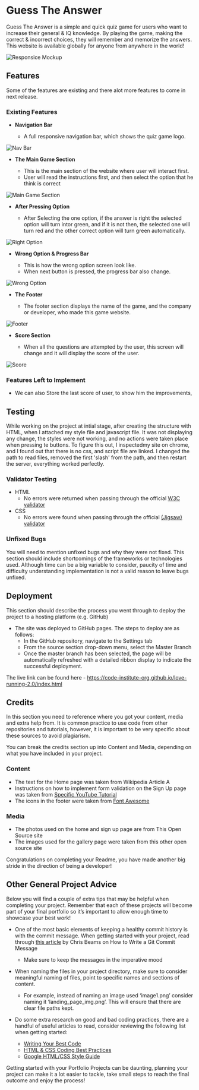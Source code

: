 # Guess The Answer

Guess The Answer is a simple and quick quiz game for users who want to increase their general & IQ knowledge. By playing the game, making the correct & incorrect choices, they will remember and memorize the answers. This website is available globally for anyone from anywhere in the world! 

![Responsice Mockup](https://github.com/Haris-Noori/guess-the-answer/blob/main/assets/img/AmIResponsive.png)

## Features 

Some of the features are existing and there alot more features to come in next release.

### Existing Features

- __Navigation Bar__

  - A full responsive navigation bar, which shows the quiz game logo.

![Nav Bar](https://github.com/Haris-Noori/guess-the-answer/blob/main/assets/img/Screenshot%202023-05-24%20at%207.01.54%20PM.png)

- __The Main Game Section__

  - This is the main section of the website where user will interact first.
  - User will read the instructions first, and then select the option that he think is correct

![Main Game Section](https://github.com/Haris-Noori/guess-the-answer/blob/main/assets/img/Screenshot%202023-05-24%20at%206.34.10%20PM.png)

- __After Pressing Option__

  - After Selecting the one option, if the answer is right the selected option will turn intor green, and if it is not then, the selected one will turn red and the other correct option will turn green automatically.

![Right Option](https://github.com/Haris-Noori/guess-the-answer/blob/main/assets/img/Screenshot%202023-05-24%20at%206.34.38%20PM.png)

- __Wrong Option & Progress Bar__

  - This is how the wrong option screen look like. 
  - When next button is pressed, the progress bar also change.

![Wrong Option](https://github.com/Haris-Noori/guess-the-answer/blob/main/assets/img/Screenshot%202023-05-24%20at%206.34.52%20PM.png)

- __The Footer__ 

  - The footer section displays the name of the game, and the company or developer, who made this game website.

![Footer](https://github.com/Haris-Noori/guess-the-answer/blob/main/assets/img/footer.png)

- __Score Section__

  - When all the questions are attempted by the user, this screen will change and it will display the score of the user. 

![Score](https://github.com/Haris-Noori/guess-the-answer/blob/main/assets/img/score.png)

### Features Left to Implement

- We can also Store the last score of user, to show him the improvements,

## Testing 

While working on the project at intial stage, after creating the structure with HTML, when I attached my style file and javascript file. It was not displaying any change, the styles were not working, and no actions were taken place when pressing te buttons. To figure this out, I inspectedmy site on chrome, and I found out that there is no css, and script file are linked.
I changed the path to read files, removed the first 'slash' from the path, and then restart the server, everything worked perfectly.


### Validator Testing 

- HTML
  - No errors were returned when passing through the official [W3C validator](https://validator.w3.org/nu/?doc=https%3A%2F%2Fcode-institute-org.github.io%2Flove-running-2.0%2Findex.html)
- CSS
  - No errors were found when passing through the official [(Jigsaw) validator](https://jigsaw.w3.org/css-validator/validator?uri=https%3A%2F%2Fvalidator.w3.org%2Fnu%2F%3Fdoc%3Dhttps%253A%252F%252Fcode-institute-org.github.io%252Flove-running-2.0%252Findex.html&profile=css3svg&usermedium=all&warning=1&vextwarning=&lang=en#css)

### Unfixed Bugs

You will need to mention unfixed bugs and why they were not fixed. This section should include shortcomings of the frameworks or technologies used. Although time can be a big variable to consider, paucity of time and difficulty understanding implementation is not a valid reason to leave bugs unfixed. 

## Deployment

This section should describe the process you went through to deploy the project to a hosting platform (e.g. GitHub) 

- The site was deployed to GitHub pages. The steps to deploy are as follows: 
  - In the GitHub repository, navigate to the Settings tab 
  - From the source section drop-down menu, select the Master Branch
  - Once the master branch has been selected, the page will be automatically refreshed with a detailed ribbon display to indicate the successful deployment. 

The live link can be found here - https://code-institute-org.github.io/love-running-2.0/index.html 


## Credits 

In this section you need to reference where you got your content, media and extra help from. It is common practice to use code from other repositories and tutorials, however, it is important to be very specific about these sources to avoid plagiarism. 

You can break the credits section up into Content and Media, depending on what you have included in your project. 

### Content 

- The text for the Home page was taken from Wikipedia Article A
- Instructions on how to implement form validation on the Sign Up page was taken from [Specific YouTube Tutorial](https://www.youtube.com/)
- The icons in the footer were taken from [Font Awesome](https://fontawesome.com/)

### Media

- The photos used on the home and sign up page are from This Open Source site
- The images used for the gallery page were taken from this other open source site


Congratulations on completing your Readme, you have made another big stride in the direction of being a developer! 

## Other General Project Advice

Below you will find a couple of extra tips that may be helpful when completing your project. Remember that each of these projects will become part of your final portfolio so it’s important to allow enough time to showcase your best work! 

- One of the most basic elements of keeping a healthy commit history is with the commit message. When getting started with your project, read through [this article](https://chris.beams.io/posts/git-commit/) by Chris Beams on How to Write  a Git Commit Message 
  - Make sure to keep the messages in the imperative mood 

- When naming the files in your project directory, make sure to consider meaningful naming of files, point to specific names and sections of content.
  - For example, instead of naming an image used ‘image1.png’ consider naming it ‘landing_page_img.png’. This will ensure that there are clear file paths kept. 

- Do some extra research on good and bad coding practices, there are a handful of useful articles to read, consider reviewing the following list when getting started:
  - [Writing Your Best Code](https://learn.shayhowe.com/html-css/writing-your-best-code/)
  - [HTML & CSS Coding Best Practices](https://medium.com/@inceptiondj.info/html-css-coding-best-practice-fadb9870a00f)
  - [Google HTML/CSS Style Guide](https://google.github.io/styleguide/htmlcssguide.html#General)

Getting started with your Portfolio Projects can be daunting, planning your project can make it a lot easier to tackle, take small steps to reach the final outcome and enjoy the process! 
